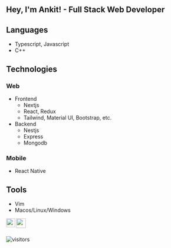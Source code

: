 ## Hey, I'm Ankit! - Full Stack Web Developer

## Languages
* Typescript, Javascript
* C++

## Technologies
### Web
- Frontend
  * Nextjs
  * React, Redux
  * Tailwind, Material UI, Bootstrap, etc.
- Backend
  * Nestjs
  * Express
  * Mongodb

### Mobile
* React Native

## Tools
* Vim
* Macos/Linux/Windows

<a href="https://www.linkedin.com/in/ankitn1311/">
  <img align="left" width="24px" src="https://cdn.jsdelivr.net/npm/simple-icons@v3/icons/linkedin.svg"  />
</a>

<a href="mailto:ankitn1311@gmail.com">
  <img align="left" width="26px" src="https://cdn.jsdelivr.net/npm/simple-icons@v3/icons/gmail.svg" />
</a>

<br />
<br />

![visitors](https://visitor-badge.laobi.icu/badge?page_id=ankitn1311.ankitn1311)
